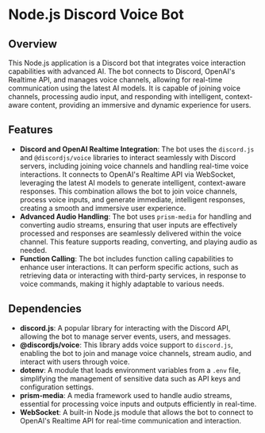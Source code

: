 # Node.js Discord Voice Bot

## Overview

This Node.js application is a Discord bot that integrates voice interaction capabilities with advanced AI. The bot connects to Discord, OpenAI's Realtime API, and manages voice channels, allowing for real-time communication using the latest AI models. It is capable of joining voice channels, processing audio input, and responding with intelligent, context-aware content, providing an immersive and dynamic experience for users.

## Features

- **Discord and OpenAI Realtime Integration**: The bot uses the `discord.js` and `@discordjs/voice` libraries to interact seamlessly with Discord servers, including joining voice channels and handling real-time voice interactions. It connects to OpenAI's Realtime API via WebSocket, leveraging the latest AI models to generate intelligent, context-aware responses. This combination allows the bot to join voice channels, process voice inputs, and generate immediate, intelligent responses, creating a smooth and immersive user experience.
- **Advanced Audio Handling**: The bot uses `prism-media` for handling and converting audio streams, ensuring that user inputs are effectively processed and responses are seamlessly delivered within the voice channel. This feature supports reading, converting, and playing audio as needed.
- **Function Calling**: The bot includes function calling capabilities to enhance user interactions. It can perform specific actions, such as retrieving data or interacting with third-party services, in response to voice commands, making it highly adaptable to various needs.

## Dependencies

- **discord.js**: A popular library for interacting with the Discord API, allowing the bot to manage server events, users, and messages.
- **@discordjs/voice**: This library adds voice support to `discord.js`, enabling the bot to join and manage voice channels, stream audio, and interact with users through voice.
- **dotenv**: A module that loads environment variables from a `.env` file, simplifying the management of sensitive data such as API keys and configuration settings.
- **prism-media**: A media framework used to handle audio streams, essential for processing voice inputs and outputs efficiently in real-time.
- **WebSocket**: A built-in Node.js module that allows the bot to connect to OpenAI's Realtime API for real-time communication and interaction.
